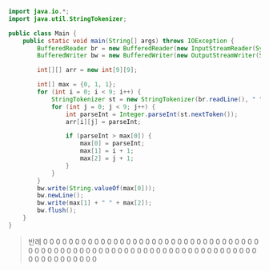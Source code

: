 ```java
import java.io.*;
import java.util.StringTokenizer;

public class Main {
    public static void main(String[] args) throws IOException {
        BufferedReader br = new BufferedReader(new InputStreamReader(System.in));
        BufferedWriter bw = new BufferedWriter(new OutputStreamWriter(System.out));

        int[][] arr = new int[9][9];

        int[] max = {0, 1, 1};
        for (int i = 0; i < 9; i++) {
            StringTokenizer st = new StringTokenizer(br.readLine(), " ");
            for (int j = 0; j < 9; j++) {
                int parseInt = Integer.parseInt(st.nextToken());
                arr[i][j] = parseInt;

                if (parseInt > max[0]) {
                    max[0] = parseInt;
                    max[1] = i + 1;
                    max[2] = j + 1;
                }
            }
        }
        bw.write(String.valueOf(max[0]));
        bw.newLine();
        bw.write(max[1] + " " + max[2]);
        bw.flush();
    }
}
```

> 반례
> 0 0 0 0 0 0 0 0 0
> 0 0 0 0 0 0 0 0 0
> 0 0 0 0 0 0 0 0 0
> 0 0 0 0 0 0 0 0 0
> 0 0 0 0 0 0 0 0 0
> 0 0 0 0 0 0 0 0 0
> 0 0 0 0 0 0 0 0 0
> 0 0 0 0 0 0 0 0 0
> 0 0 0 0 0 0 0 0 0